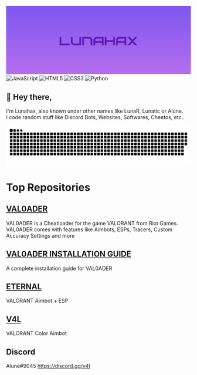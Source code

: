 ![Lunahax](https://raw.githubusercontent.com/Lunahax/Lunahax/main/img/gh_lh.jpg)
![JavaScript](https://img.shields.io/badge/javascript-%23323330.svg?style=for-the-badge&logo=javascript&logoColor=%23F7DF1E)
![HTML5](https://img.shields.io/badge/html5-%23E34F26.svg?style=for-the-badge&logo=html5&logoColor=white)
![CSS3](https://img.shields.io/badge/css3-%231572B6.svg?style=for-the-badge&logo=css3&logoColor=white)
![Python](https://img.shields.io/badge/python-3670A0?style=for-the-badge&logo=python&logoColor=ffdd54)

## 👋 Hey there,
I'm Lunahax, also known under other names like LunaR, Lunatic or Alune.<br>
I code random stuff like Discord Bots, Websites, Softwares, Cheetos, etc.. 

![Sneke eating my contributions :O](https://github.com/Lunahax/Lunahax/blob/output/github-contribution-grid-snake.svg)

# Top Repositories

## [VAL0ADER](https://github.com/Lunahax/VAL0ADER)
VAL0ADER is a Cheatloader for the game VALORANT from Riot Games. VAL0ADER comes with features like Aimbots, ESPs, Tracers, Custom Accuracy Settings and more

## [VAL0ADER INSTALLATION GUIDE](https://github.com/Lunahax/VAL0ADER-Installation-Guide)
A complete installation guide for VAL0ADER

## [ETERNAL](https://github.com/Lunahax/ETERNAL)
VALORANT Aimbot + ESP

## [V4L](https://github.com/Lunahax/V4L)
VALORANT Color Aimbot

## Discord
Alune#9045
https://discord.gg/v4l
